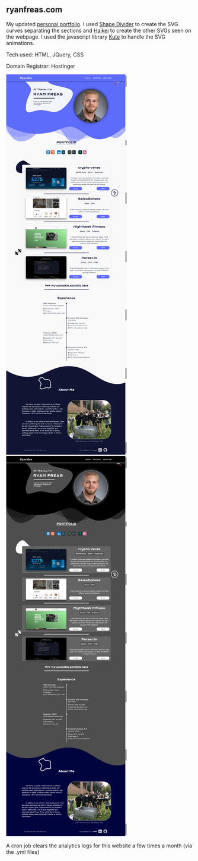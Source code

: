 ## ryanfreas.com

My updated [personal portfolio](https://ryanfreas.com/). I used [Shape Divider](https://www.shapedivider.app/) to create the SVG curves separating the sections and [Haikei](https://app.haikei.app/) to create the other 
SVGs seen on the webpage. I used the javascript library [Kute](https://thednp.github.io/kute.js/) to handle the SVG animations.

Tech used: HTML, JQuery, CSS

Domain Registrar: Hostinger

![Personal website](/assets/images/domain-light-mode.png)
![Personal website](/assets/images/domain-dark-mode1.png)

A cron job clears the analytics logs for this website a few times a month (via the .yml files)
<!--foundation.org/about /learning/publications-news/blog/irem-blogs/-->
